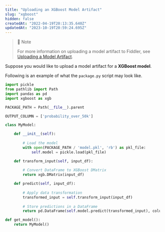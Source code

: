 ```yaml
---
title: "Uploading an XGBoost Model Artifact"
slug: "xgboost"
hidden: false
createdAt: "2022-04-19T20:13:35.640Z"
updatedAt: "2023-10-19T20:59:24.695Z"
---
```

> 🚧 Note
> 
> For more information on uploading a model artifact to Fiddler, see [Uploading a Model Artifact](doc:uploading-model-artifacts).

Suppose you would like to upload a model artifact for a **XGBoost model**.

Following is an example of what the `package.py` script may look like.

```python
import pickle
from pathlib import Path
import pandas as pd
import xgboost as xgb

PACKAGE_PATH = Path(__file__).parent

OUTPUT_COLUMN = ['probability_over_50k']

class MyModel:

    def __init__(self):
        
        # Load the model
        with open(PACKAGE_PATH / 'model.pkl', 'rb') as pkl_file:
            self.model = pickle.load(pkl_file)

    def transform_input(self, input_df):
        
        # Convert DataFrame to XGBoost DMatrix
        return xgb.DMatrix(input_df)

    def predict(self, input_df):
        
        # Apply data transformation
        transformed_input = self.transform_input(input_df)
        
        # Store predictions in a DataFrame
        return pd.DataFrame(self.model.predict(transformed_input), columns=OUTPUT_COLUMN)

def get_model():
    return MyModel()
```